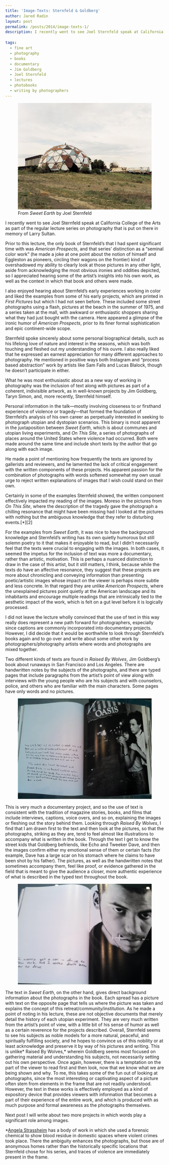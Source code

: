 ```yaml
---
title: 'Image-Texts: Sternfeld & Goldberg'
author: Jared Radin
layout: post
permalink: /posts/2014/image-texts-1/
description: I recently went to see Joel Sternfeld speak at California College of the Arts as part of the regular lecture series on photography that is put on there in memory of Larry Sultan.

tags:
  - fine art
  - photography
  - books
  - documentary
  - Jim Goldberg
  - Joel Sternfeld
  - lectures
  - photobooks
  - writing by photographers
---
```

<figure>
<img src="/assets/2014/sternfeld-sweet-earth.jpg" alt="Joel Sternfeld Sweet Earth" />
<figcaption>
From <em>Sweet Earth</em> by Joel Sternfeld
</figcaption>
</figure>
I recently went to see Joel Sternfeld speak at California College of the Arts as part of the regular lecture series on photography that is put on there in memory of Larry Sultan.

Prior to this lecture, the only book of Sternfeld&#8217;s that I had spent significant time with was *American Prospects*, and that series&#8217; distinction as a “seminal color work” (he made a joke at one point about the notion of himself and Eggleston as pioneers, circling their wagons on the frontier) kind of overshadowed my ability to clearly look at those pictures in any other light, aside from acknowledging the most obvious ironies and oddities depicted, so I appreciated hearing some of the artist&#8217;s insights into his own work, as well as the context in which that book and others were made.  
<!--more-->

I also enjoyed hearing about Sternfeld&#8217;s early experiences working in color and liked the examples from some of his early projects, which are printed in *First Pictures* but which I had not seen before. These included some street photographs using a flash, pictures at the beach in the summer of 1975, and a series taken at the mall, with awkward or enthusiastic shoppers sharing what they had just bought with the camera. Here appeared a glimpse of the ironic humor of *American Prospects*, prior to its finer formal sophistication and epic continent-wide scope.

Sternfeld spoke sincerely about some personal biographical details, such as his lifelong love of nature and interest in the seasons, which was both touching and fleshed out my understanding of his ouvre. I also really liked that he expressed an earnest appreciation for many different approaches to photography. He mentioned in positive ways both Instagram and “process based abstraction” work by artists like Sam Falls and Lucas Blalock, though he doesn&#8217;t participate in either.

What he was most enthusiastic about as a new way of working in photography was the inclusion of text along with pictures as part of a coherent, indivisible artwork, as in well-known projects by Jim Goldberg, Taryn Simon, and, more recently, Sternfeld himself.

Personal information in the talk—mostly involving closeness to or firsthand experience of violence or tragedy—that formed the foundation of Sternfeld&#8217;s analysis of his own career as perpetually interested in seeking to photograph utopian and dystopian scenarios. This binary is most apparent in the juxtaposition between *Sweet Earth*, which is about communes and utopian living experiments, and *On This Site*, a series of photographs of places around the United States where violence had occurred. Both were made around the same time and include short texts by the author that go along with each image.

He made a point of mentioning how frequently the texts are ignored by gallerists and reviewers, and he lamented the lack of critical engagement with the written components of these projects. His apparent passion for the combination of photographs with words softened somewhat my own usual urge to reject written explanations of images that I wish could stand on their own.

Certainly in some of the examples Sternfeld showed, the written component effectively impacted my reading of the images. Moreso in the pictures from *On This Site*, where the description of the tragedy gave the photograph a chilling resonance that might have been missing had I looked at the pictures with nothing but the ambiguous knowledge that they refer to disturbing events.[*][2]

For the examples from *Sweet Earth*, it was nice to have the background knowledge and Sternfeld&#8217;s writing has its own quietly humorous but still solemn poetry to it that makes it enjoyable to read, but I didn&#8217;t necessarily feel that the texts were crucial to engaging with the images. In both cases, it seemed the impetus for the inclusion of text was more a documentary, rather than artistic, motivation. This is perhaps a nuanced distinction to draw in the case of this artist, but it still matters, I think, because while the texts do have an affective resonance, they suggest that these projects are more about chronicling and conveying information than presenting poetic/artistic images whose impact on the viewer is perhaps more subtle and less concrete. In that regard they are unlike *American Prospects*, where the unexplained pictures point quietly at the American landscape and its inhabitants and encourage multiple readings that are intrinsically tied to the aesthetic impact of the work, which is felt on a gut level before it is logically processed.

I did not leave the lecture wholly convinced that the use of text in this way really does represent a new path forward for photographers, especially since captions are commonly incorporated into documentary projects. However, I did decide that it would be worthwhile to look through Sternfeld&#8217;s books again and to go over and write about some other work by photographers/photography artists where words and photographs are mixed together.

Two different kinds of texts are found in *Raised By Wolves*, Jim Goldberg&#8217;s book about runaways in San Francisco and Los Angeles. There are handwritten notes by the subjects of the photographs, and there are typed pages that include paragraphs from the artist&#8217;s point of view along with interviews with the young people who are his subjects and with counselors, police, and others who are familiar with the main characters. Some pages have only words and no pictures.

<figure>
<img src="/assets/2014/09/IMG_20141001_112003_139-1024x768.jpg" alt="From Raised By Wolves by Jim Goldberg" />
</figure>

This is very much a documentary project, and so the use of text is consistent with the tradition of magazine stories, books, and films that include interviews, captions, voice overs, and so on, explaining the images or fleshing out the story behind them. Looking through *Raised By Wolves*, I find that I am drawn first to the text and then look at the pictures, so that the photographs, striking as they are, tend to feel almost like illustrations to accompany what is written in the book. Through the text I get to know the street kids that Goldberg befriends, like Echo and Tweeker Dave, and then the images confirm either my emotional sense of them or certain facts (for example, Dave has a large scar on his stomach where he claims to have been shot by his father). The pictures, as well as the handwritten notes that sometimes accompany them, feel like proof, or evidence gathered in the field that is meant to give the audience a closer, more authentic experience of what is described in the typed text throughout the book.

<figure>
<img src="/assets/2014/09/IMG_20141001_111759_660-1024x768.jpg" alt="From Raised By Wolves by Jim Goldberg" />
</figure>

The text in *Sweet Earth*, on the other hand, gives direct background information about the photographs in the book. Each spread has a picture with text on the opposite page that tells us where the picture was taken and explains the concept of this retreat/community/institution. As he made a point of noting in his lecture, these are not objective documents that merely detail the history of each utopian experiment. They are very much written from the artist&#8217;s point of view, with a little bit of his sense of humor as well as a certain reverence for the projects described. Overall, Sternfeld seems to see his subjects as noble models for a more natural, peaceful, and spiritually fulfilling society, and he hopes to convince us of this nobility or at least acknowledge and preserve it by way of his pictures and writing. This is unlike* Raised By Wolves,* wherein Goldberg seems most focused on gathering material and understanding his subjects, not necessarily setting out his own perspective. Once again, however, there is a temptation on the part of the viewer to read first and then look, now that we know what we are being shown and why. To me, this takes some of the fun out of looking at photographs, since the most interesting or captivating aspect of a picture often stem from elements in the frame that are not readily understood. However, the text in these works is effectively employed as a kind of expository device that provides viewers with information that becomes a part of their experience of the entire work, and which is produced with as much purpose and formal awareness as the photographs themselves.

Next post I will write about two more projects in which words play a significant role among images.

<a name="f1"></a>*<a href="http://www.angelastrassheim.com/" target="_blank">Angela Strassheim</a> has a body of work in which she used a forensic chemical to show blood residue in domestic spaces where violent crimes took place. There the ambiguity enhances the photographs, but those are of anonymous homes rather than the historically specific locations that Sternfeld chose for his series, and traces of violence are immediately present in the frame.
